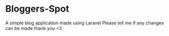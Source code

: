# Bloggers-Spot
A simple blog application made using Laravel
Please tell me if any changes can be made
thank you <3
